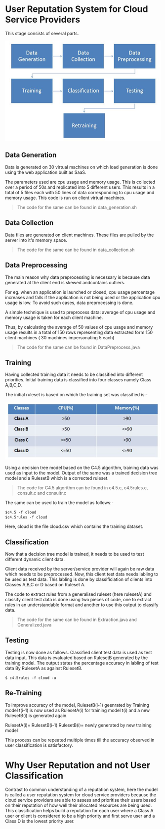 # User Reputation System for Cloud Service Providers

This stage consists of several parts.

![Stages in Classification](img.JPG?raw=true "Stages in Classification")

## Data Generation

Data is generated on 30 virtual machines on which load generation is done using the web application built as SaaS.

The parameters used are cpu usage and memory usage. This is collected over a period of 50s and replicated into 5 different users. This results in a total of 5 files each with 50 lines of data corresponding to cpu usage and memory usage.
This code is run on client virtual machines.

>The code for the same can be found in data_generation.sh 

## Data Collection

Data files are generated on client machines. These files are pulled by the server into it's memory space. 

>The code for the same can be found in data_collection.sh

## Data Preprocessing

The main reason why data preprocessing is necessary is because data generated at the client end is skewed andcontains outliers. 

For eg. when an application is launched or closed, cpu usage percentage increases and falls if the application is not being used or the application cpu usage is low. To avoid such cases, data preprocessing is done.

A simple technique is used to preprocess data: average of cpu usage and memory usage is taken for each client machine.

Thus, by calculating the average of 50 values of cpu usage and memory usage results in a total of 150 rows representing data extracted form 150 client machines ( 30 machines impersonating 5 each)

>The code for the same can be found in DataPreprocess.java

## Training

Having collected training data it needs to be classified into different priorities. Initial training data is classified into four classes namely Class A,B,C,D. 

The initial ruleset is based on which the training set was classified is:-

![Classification RulesetA](class.JPG?raw=true "Classification RulesetA")

Using a decision tree model based on the C4.5 algorithm, training data was used as input to the model. Output of the same was a trained decision tree model and a RulesetB which is a corrected ruleset.

>The code for C4.5 algorithm can be found in c4.5.c, c4.5rules.c, consult.c and consultr.c

The same can be used to train the model as follows:-

```
$c4.5 -f cloud
$c4.5rules -f cloud
```
Here, cloud is the file cloud.csv which contains the training dataset.

## Classification

Now that a decision tree model is trained, it needs to be used to test different dynamic client data.

Client data received by the server/service provider will again be raw data which needs to be preprocessed.
Now, this client test data needs labling to be used as test data. This labling is done by classificiation of clients into Classes A,B,C or D based on Ruleset A.

The code to extract rules from a generalised ruleset (here rulesetA) and classify client test data is done using two pieces of code, one to extract rules in an understandable format and another to use this output to classify data.

>The code for the same can be found in Extraction.java and Generalized.java

## Testing

Testing is now done as follows.
Classified client test data is used as test data input. This data is evaluated based on RulesetB generated by the training model. The output states the percentage accuracy in labling of test data By RulesetA as against RulesetB.

```
$ c4.5rules -f cloud -u
```

## Re-Training

To improve accuracy of the model, RulesetB(i-1) geenrated by Training model t(i-1) is now used as RulesetA(i) for training model t(i) and a new RulesetB(i) is generated again.

RulesetA(i)= RulesetB(i-1)
RulesetB(i)= newly generated by new training model

This process can be repeated multiple times till the accuracy observed in user classification is satisfactory.

# Why User Reputation and not User Classification

Contrast to common understanding of a reputation system, here the model is called a user reputation system for cloud service providers because the cloud service providers are able to assess and prioritise their users based on their reputation of how well their allocated resources are being used. This classification helps build a reputation for each user where a Class A user or client is considered to be a high priority and first serve user and a Class D is the lowest priority user.


